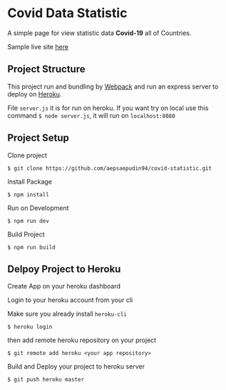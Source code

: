 # Covid Data Statistic

A simple page for view statistic data **Covid-19** all of Countries.

Sample live site [here](https://covid-statistic-data.herokuapp.com/)

## Project Structure

This project run and bundling by [Webpack](https://webpack.js.org/) and run an express server to deploy on [Heroku](https://id.heroku.com/).

File `server.js` it is for run on heroku. If you want try on local use this command `$ node server.js`, it will run on `localhost:8080`

## Project Setup

Clone project

  `$ git clone https://github.com/aepsaepudin94/covid-statistic.git`

Install Package

  `$ npm install`

Run on Development

  `$ npm run dev`

Build Project

  `$ npm run build`

## Delpoy Project to Heroku

Create App on your heroku dashboard

Login to your heroku account from your cli

Make sure you already install `heroku-cli`

`$ heroku login`

then add remote heroku repository on your project

`$ git remote add heroku <your app repository>`

Build and Deploy your project to heroku server

`$ git push heroku master`

